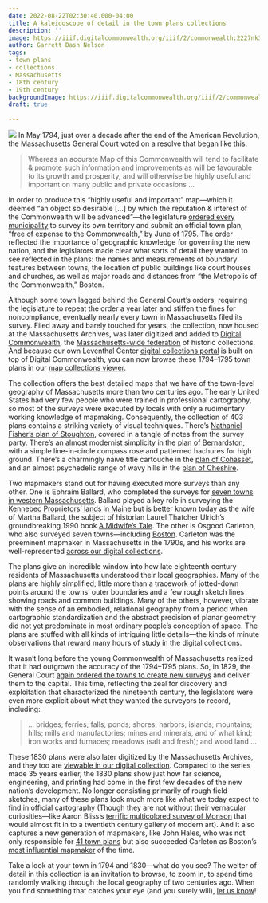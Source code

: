 ```yaml
---
date: 2022-08-22T02:30:40.000-04:00
title: A kaleidoscope of detail in the town plans collections
description: ''
image: https://iiif.digitalcommonwealth.org/iiif/2/commonwealth:2227nk39c/545,5348,4431,1654/,1200/0/default.jpg
author: Garrett Dash Nelson
tags:
- town plans
- collections
- Massachusetts
- 18th century
- 19th century
backgroundImage: https://iiif.digitalcommonwealth.org/iiif/2/commonwealth:2227nk39c/545,5348,4431,1654/,1200/0/default.jpg
draft: true

---
```

![](https://iiif.archivelab.org/iiif/actsresolvespass179495mass$208/424,2200,1543,417/full/0/default.jpg)
In May 1794, just over a decade after the end of the American Revolution, the Massachusetts General Court voted on a resolve that began like this:

> Whereas an accurate Map of this Commonwealth will tend to facilitate & promote such information and improvements as will be favourable to its growth and prosperity, and will otherwise be highly useful and important on many public and private occasions …

In order to produce this “highly useful and important” map—which it deemed “an object so desirable \[…\] by which the reputation & interest of the Commonwealth will be advanced”—the legislature [ordered every municipality](https://archive.org/details/actsresolvespass179495mass/page/202/mode/2up) to survey its own territory and submit an official town plan, “free of expense to the Commonwealth,” by June of 1795. The order reflected the importance of geographic knowledge for governing the new nation, and the legislators made clear what sorts of detail they wanted to see reflected in the plans: the names and measurements of boundary features between towns, the location of public buildings like court houses and churches, as well as major roads and distances from “the Metropolis of the Commonwealth,” Boston.

Although some town lagged behind the General Court’s orders, requiring the legislature to repeat the order a year later and stiffen the fines for noncompliance, eventually nearly every town in Massachusetts filed its survey. Filed away and barely touched for years, the collection, now housed at the Massachusetts Archives, was later digitized and added to [Digital Commonwealth](https://www.digitalcommonwealth.org), the [Massachusetts-wide federation](https://www.digitalcommonwealth.org/about_dc) of historic collections. And because our own Leventhal Center [digital collections portal](https://collections.leventhalmap.org) is built on top of Digital Commonwealth, you can now browse these 1794–1795 town plans in our [map collections viewer](https://collections.leventhalmap.org/search?f%5Bcollection_name_ssim%5D%5B%5D=Town+plans%2C+1794).

The collection offers the best detailed maps that we have of the town-level geography of Massachusetts more than two centuries ago. The early United States had very few people who were trained in professional cartography, so most of the surveys were executed by locals with only a rudimentary working knowledge of mapmaking. Consequently, the collection of 403 plans contains a striking variety of visual techniques. There’s [Nathaniel Fisher’s plan of Stoughton](https://collections.leventhalmap.org/search/commonwealth:2227nm98r), covered in a tangle of notes from the survey party. There’s an almost modernist simplicity in the [plan of Bernardston](https://collections.leventhalmap.org/search/commonwealth:2227np37f), with a simple line-in-circle compass rose and patterned hachures for high ground. There’s a charmingly naïve title cartouche in the [plan of Cohasset](https://collections.leventhalmap.org/search/commonwealth:2227np101), and an almost psychedelic range of wavy hills in the [plan of Cheshire](https://collections.leventhalmap.org/search/commonwealth:2227nm125).

Two mapmakers stand out for having executed more surveys than any other. One is Ephraim Ballard, who completed the surveys for [seven towns in western Massachusetts](https://collections.leventhalmap.org/search?f%5Bcollection_name_ssim%5D%5B%5D=Town+plans%2C+1794&f%5Bname_facet_ssim%5D%5B%5D=Ballard%2C+Ephraim&per_page=100). Ballard played a key role in surveying the [Kennebec Proprietors’ lands in Maine](https://maineanencyclopedia.com/ephraim-ballard/) but is better known today as the wife of Martha Ballard, the subject of historian Laurel Thatcher Ulrich’s groundbreaking 1990 book [A Midwife’s Tale](http://www.worldcat.org/oclc/1311523362). The other is Osgood Carleton, who also surveyed seven towns—including [Boston](https://collections.leventhalmap.org/search/commonwealth:2227np810). Carleton was the preeminent mapmaker in Massachusetts in the 1790s, and his works are well-represented [across our digital collections](https://collections.leventhalmap.org/search?f%5Bname_facet_ssim%5D%5B%5D=Carleton%2C+Osgood%2C+1742-1816&per_page=100).

The plans give an incredible window into how late eighteenth century residents of Massachusetts understood their local geographies. Many of the plans are highly simplified, little more than a tracework of jotted-down points around the towns’ outer boundaries and a few rough sketch lines showing roads and common buildings. Many of the others, however, vibrate with the sense of an embodied, relational geography from a period when cartographic standardization and the abstract precision of planar geometry did not yet predominate in most ordinary people’s conception of space. The plans are stuffed with all kinds of intriguing little details—the kinds of minute observations that reward many hours of study in the digital collections.

It wasn’t long before the young Commonwealth of Massachusetts realized that it had outgrown the accuracy of the 1794–1795 plans. So, in 1829, the General Court [again ordered the towns to create new surveys](https://archive.org/details/actsresolvespass182831mass/page/270/mode/1up) and deliver them to the capital. This time, reflecting the zeal for discovery and exploitation that characterized the nineteenth century, the legislators were even more explicit about what they wanted the surveyors to record, including:

> … bridges; ferries; falls; ponds; shores; harbors; islands; mountains; hills; mills and manufactories; mines and minerals, and of what kind; iron works and furnaces; meadows (salt and fresh); and wood land …

These 1830 plans were also later digitized by the Massachusetts Archives, and they too are [viewable in our digital collection](https://collections.leventhalmap.org/search?f%5Bcollection_name_ssim%5D%5B%5D=Town+plans%2C+1830). Compared to the series made 35 years earlier, the 1830 plans show just how far science, engineering, and printing had come in the first few decades of the new nation’s development. No longer consisting primarily of rough field sketches, many of these plans look much more like what we today expect to find in official cartography (Though they are not without their vernacular curiosities—like Aaron Bliss’s [terrific multicolored survey of Monson](https://collections.leventhalmap.org/search/commonwealth:25152g94q) that would almost fit in to a twentieth century gallery of modern art). And it also captures a new generation of mapmakers, like John Hales, who was not only responsible for [41 town plans](https://collections.leventhalmap.org/search?f%5Bcollection_name_ssim%5D%5B%5D=Town+plans%2C+1830&f%5Bname_facet_ssim%5D%5B%5D=Hales%2C+John+Groves) but also succeeded Carleton as Boston’s [most influential mapmaker](https://collections.leventhalmap.org/search/commonwealth:cj82m025j) of the time.

Take a look at your town in 1794 and 1830—what do you see? The welter  of detail in this collection is an invitation to browse, to zoom in, to spend time randomly walking through the local geography of two centuries ago. When you find something that catches your eye (and you surely will), [let us know](https://www.leventhalmap.org/about/contact-connect/)!